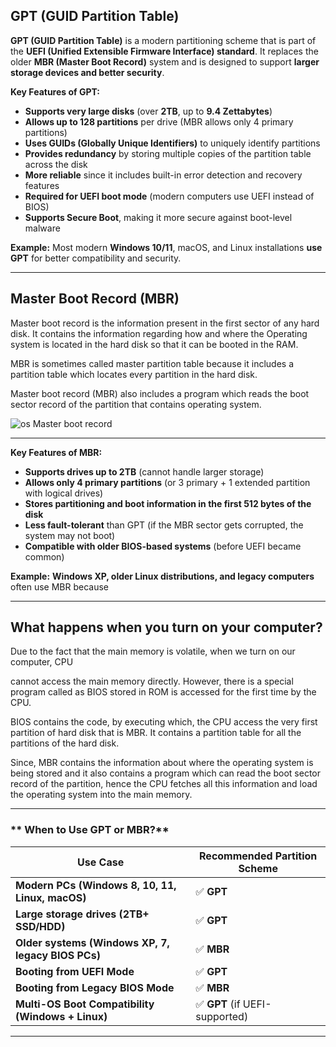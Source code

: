 
## GPT (GUID Partition Table)

**GPT (GUID Partition Table)** is a modern partitioning scheme that is part of the **UEFI (Unified Extensible Firmware Interface) standard**. It replaces the older **MBR (Master Boot Record)** system and is designed to support **larger storage devices and better security**.

**Key Features of GPT:**

- **Supports very large disks** (over **2TB**, up to **9.4 Zettabytes**)
- **Allows up to 128 partitions** per drive (MBR allows only 4 primary partitions)
- **Uses GUIDs (Globally Unique Identifiers)** to uniquely identify partitions
- **Provides redundancy** by storing multiple copies of the partition table across the disk
- **More reliable** since it includes built-in error detection and recovery features
- **Required for UEFI boot mode** (modern computers use UEFI instead of BIOS)
- **Supports Secure Boot**, making it more secure against boot-level malware

**Example:** Most modern **Windows 10/11**, macOS, and Linux installations **use GPT** for better compatibility and security.

----
## Master Boot Record (MBR)

Master boot record is the information present in the first sector of any hard disk. It contains the information regarding how and where the Operating system is located in the hard disk so that it can be booted in the RAM.

MBR is sometimes called master partition table because it includes a partition table which locates every partition in the hard disk.

Master boot record (MBR) also includes a program which reads the boot sector record of the partition that contains operating system.

  
![os Master boot record](https://images.javatpoint.com/operating-system/images/os-master-boot-record.png)  

---

**Key Features of MBR:**

- **Supports drives up to 2TB** (cannot handle larger storage)
- **Allows only 4 primary partitions** (or 3 primary + 1 extended partition with logical drives)
- **Stores partitioning and boot information in the first 512 bytes of the disk**
- **Less fault-tolerant** than GPT (if the MBR sector gets corrupted, the system may not boot)
- **Compatible with older BIOS-based systems** (before UEFI became common)

**Example:** **Windows XP, older Linux distributions, and legacy computers** often use MBR because


---
## What happens when you turn on your computer?

Due to the fact that the main memory is volatile, when we turn on our computer, CPU

cannot access the main memory directly. However, there is a special program called as BIOS stored in ROM is accessed for the first time by the CPU.

BIOS contains the code, by executing which, the CPU access the very first partition of hard disk that is MBR. It contains a partition table for all the partitions of the hard disk.

Since, MBR contains the information about where the operating system is being stored and it also contains a program which can read the boot sector record of the partition, hence the CPU fetches all this information and load the operating system into the main memory.

---
### ** When to Use GPT or MBR?**

|**Use Case**|**Recommended Partition Scheme**|
|---|---|
|**Modern PCs (Windows 8, 10, 11, Linux, macOS)**|✅ **GPT**|
|**Large storage drives (2TB+ SSD/HDD)**|✅ **GPT**|
|**Older systems (Windows XP, 7, legacy BIOS PCs)**|✅ **MBR**|
|**Booting from UEFI Mode**|✅ **GPT**|
|**Booting from Legacy BIOS Mode**|✅ **MBR**|
|**Multi-OS Boot Compatibility (Windows + Linux)**|✅ **GPT** (if UEFI-supported)|

---


